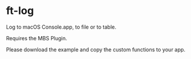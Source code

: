 # ft-log

Log to macOS Console.app, to file or to table.

Requires the MBS Plugin.

Please download the example and copy the custom functions to your app.
